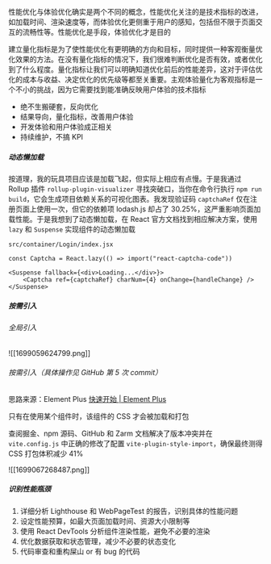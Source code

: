 性能优化与体验优化确实是两个不同的概念，性能优化关注的是技术指标的改进，如加载时间、渲染速度等，而体验优化更侧重于用户的感知，包括但不限于页面交互的流畅性等。性能优化是手段，体验优化才是目的

建立量化指标是为了使性能优化有更明确的方向和目标，同时提供一种客观衡量优化效果的方法。在没有量化指标的情况下，我们很难判断优化是否有效，或者优化到了什么程度。量化指标让我们可以明确知道优化前后的性能差异，这对于评估优化的成本与收益、决定优化的优先级等都至关重要。主观体验量化为客观指标是一个不小的挑战，因为它需要找到能准确反映用户体验的技术指标

- 绝不生搬硬套，反向优化
- 结果导向，量化指标，改善用户体验
- 开发体验和用户体验成正相关
- 持续维护，不搞 KPI

##### 动态懒加载

按道理，我的玩具项目应该是加载飞起，但实际上相应有点慢。于是我通过 Rollup 插件 `rollup-plugin-visualizer` 寻找突破口，当你在命令行执行 `npm run build`，它会生成项目依赖关系的可视化图表。我发现验证码 `captchaRef` 仅在注册页面上使用一次，但它的依赖项 lodash.js 却占了 30.25%，这严重影响页面加载性能。于是我想到了动态懒加载，在 React 官方文档找到相应解决方案，使用 `lazy` 和 `Suspense` 实现组件的动态懒加载

`src/container/Login/index.jsx`

```JSX
const Captcha = React.lazy(() => import("react-captcha-code"))

<Suspense fallback={<div>Loading...</div>}>
	<Captcha ref={captchaRef} charNum={4} onChange={handleChange} />
</Suspense>
```

##### 按需引入

###### 全局引入

![[1699059624799.png]]

###### 按需引入（具体操作见 GitHub 第 5 次 commit）

思路来源：Element Plus [快速开始 | Element Plus](https://element-plus.org/zh-CN/guide/quickstart.html#%E6%8C%89%E9%9C%80%E5%AF%BC%E5%85%A5)

只有在使用某个组件时，该组件的 CSS 才会被加载和打包

查阅掘金、npm 源码、GitHub 和 Zarm 文档解决了版本冲突并在 `vite.config.js` 中正确的修改了配置 `vite-plugin-style-import`，确保最终测得 CSS 打包体积减少 41%

![[1699067268487.png]]

##### 识别性能瓶颈

1. 详细分析 Lighthouse 和 WebPageTest 的报告，识别具体的性能问题
2. 设定性能预算，如最大页面加载时间、资源大小限制等
3. 使用 React DevTools 分析组件渲染性能，避免不必要的渲染
4. 优化数据获取和状态管理，减少不必要的状态变化
5. 代码审查和重构屎山 or 有 bug 的代码
